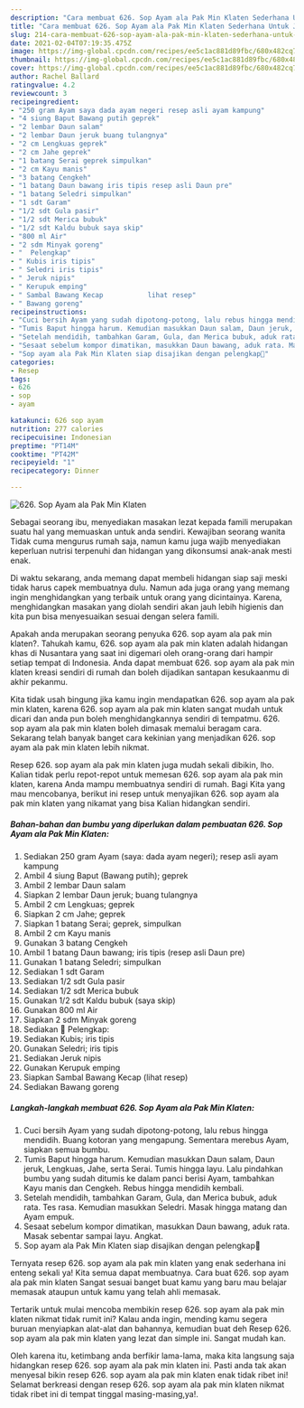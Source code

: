 ```yaml
---
description: "Cara membuat 626. Sop Ayam ala Pak Min Klaten Sederhana Untuk Jualan"
title: "Cara membuat 626. Sop Ayam ala Pak Min Klaten Sederhana Untuk Jualan"
slug: 214-cara-membuat-626-sop-ayam-ala-pak-min-klaten-sederhana-untuk-jualan
date: 2021-02-04T07:19:35.475Z
image: https://img-global.cpcdn.com/recipes/ee5c1ac881d89fbc/680x482cq70/626-sop-ayam-ala-pak-min-klaten-foto-resep-utama.jpg
thumbnail: https://img-global.cpcdn.com/recipes/ee5c1ac881d89fbc/680x482cq70/626-sop-ayam-ala-pak-min-klaten-foto-resep-utama.jpg
cover: https://img-global.cpcdn.com/recipes/ee5c1ac881d89fbc/680x482cq70/626-sop-ayam-ala-pak-min-klaten-foto-resep-utama.jpg
author: Rachel Ballard
ratingvalue: 4.2
reviewcount: 3
recipeingredient:
- "250 gram Ayam saya dada ayam negeri resep asli ayam kampung"
- "4 siung Baput Bawang putih geprek"
- "2 lembar Daun salam"
- "2 lembar Daun jeruk buang tulangnya"
- "2 cm Lengkuas geprek"
- "2 cm Jahe geprek"
- "1 batang Serai geprek simpulkan"
- "2 cm Kayu manis"
- "3 batang Cengkeh"
- "1 batang Daun bawang iris tipis resep asli Daun pre"
- "1 batang Seledri simpulkan"
- "1 sdt Garam"
- "1/2 sdt Gula pasir"
- "1/2 sdt Merica bubuk"
- "1/2 sdt Kaldu bubuk saya skip"
- "800 ml Air"
- "2 sdm Minyak goreng"
- "  Pelengkap"
- " Kubis iris tipis"
- " Seledri iris tipis"
- " Jeruk nipis"
- " Kerupuk emping"
- " Sambal Bawang Kecap           lihat resep"
- " Bawang goreng"
recipeinstructions:
- "Cuci bersih Ayam yang sudah dipotong-potong, lalu rebus hingga mendidih. Buang kotoran yang mengapung. Sementara merebus Ayam, siapkan semua bumbu."
- "Tumis Baput hingga harum. Kemudian masukkan Daun salam, Daun jeruk, Lengkuas, Jahe, serta Serai. Tumis hingga layu. Lalu pindahkan bumbu yang sudah ditumis ke dalam panci berisi Ayam, tambahkan Kayu manis dan Cengkeh. Rebus hingga mendidih kembali."
- "Setelah mendidih, tambahkan Garam, Gula, dan Merica bubuk, aduk rata. Tes rasa. Kemudian masukkan Seledri. Masak hingga matang dan Ayam empuk."
- "Sesaat sebelum kompor dimatikan, masukkan Daun bawang, aduk rata. Masak sebentar sampai layu. Angkat."
- "Sop ayam ala Pak Min Klaten siap disajikan dengan pelengkap🥰"
categories:
- Resep
tags:
- 626
- sop
- ayam

katakunci: 626 sop ayam 
nutrition: 277 calories
recipecuisine: Indonesian
preptime: "PT14M"
cooktime: "PT42M"
recipeyield: "1"
recipecategory: Dinner

---
```



![626. Sop Ayam ala Pak Min Klaten](https://img-global.cpcdn.com/recipes/ee5c1ac881d89fbc/680x482cq70/626-sop-ayam-ala-pak-min-klaten-foto-resep-utama.jpg)

Sebagai seorang ibu, menyediakan masakan lezat kepada famili merupakan suatu hal yang memuaskan untuk anda sendiri. Kewajiban seorang  wanita Tidak cuma mengurus rumah saja, namun kamu juga wajib menyediakan keperluan nutrisi terpenuhi dan hidangan yang dikonsumsi anak-anak mesti enak.

Di waktu  sekarang, anda memang dapat membeli hidangan siap saji meski tidak harus capek membuatnya dulu. Namun ada juga orang yang memang ingin menghidangkan yang terbaik untuk orang yang dicintainya. Karena, menghidangkan masakan yang diolah sendiri akan jauh lebih higienis dan kita pun bisa menyesuaikan sesuai dengan selera famili. 



Apakah anda merupakan seorang penyuka 626. sop ayam ala pak min klaten?. Tahukah kamu, 626. sop ayam ala pak min klaten adalah hidangan khas di Nusantara yang saat ini digemari oleh orang-orang dari hampir setiap tempat di Indonesia. Anda dapat membuat 626. sop ayam ala pak min klaten kreasi sendiri di rumah dan boleh dijadikan santapan kesukaanmu di akhir pekanmu.

Kita tidak usah bingung jika kamu ingin mendapatkan 626. sop ayam ala pak min klaten, karena 626. sop ayam ala pak min klaten sangat mudah untuk dicari dan anda pun boleh menghidangkannya sendiri di tempatmu. 626. sop ayam ala pak min klaten boleh dimasak memalui beragam cara. Sekarang telah banyak banget cara kekinian yang menjadikan 626. sop ayam ala pak min klaten lebih nikmat.

Resep 626. sop ayam ala pak min klaten juga mudah sekali dibikin, lho. Kalian tidak perlu repot-repot untuk memesan 626. sop ayam ala pak min klaten, karena Anda mampu membuatnya sendiri di rumah. Bagi Kita yang mau mencobanya, berikut ini resep untuk menyajikan 626. sop ayam ala pak min klaten yang nikamat yang bisa Kalian hidangkan sendiri.

<!--inarticleads1-->

##### Bahan-bahan dan bumbu yang diperlukan dalam pembuatan 626. Sop Ayam ala Pak Min Klaten:

1. Sediakan 250 gram Ayam (saya: dada ayam negeri); resep asli ayam kampung
1. Ambil 4 siung Baput (Bawang putih); geprek
1. Ambil 2 lembar Daun salam
1. Siapkan 2 lembar Daun jeruk; buang tulangnya
1. Ambil 2 cm Lengkuas; geprek
1. Siapkan 2 cm Jahe; geprek
1. Siapkan 1 batang Serai; geprek, simpulkan
1. Ambil 2 cm Kayu manis
1. Gunakan 3 batang Cengkeh
1. Ambil 1 batang Daun bawang; iris tipis (resep asli Daun pre)
1. Gunakan 1 batang Seledri; simpulkan
1. Sediakan 1 sdt Garam
1. Sediakan 1/2 sdt Gula pasir
1. Sediakan 1/2 sdt Merica bubuk
1. Gunakan 1/2 sdt Kaldu bubuk (saya skip)
1. Gunakan 800 ml Air
1. Siapkan 2 sdm Minyak goreng
1. Sediakan  📌 Pelengkap:
1. Sediakan  Kubis; iris tipis
1. Gunakan  Seledri; iris tipis
1. Sediakan  Jeruk nipis
1. Gunakan  Kerupuk emping
1. Siapkan  Sambal Bawang Kecap           (lihat resep)
1. Sediakan  Bawang goreng




<!--inarticleads2-->

##### Langkah-langkah membuat 626. Sop Ayam ala Pak Min Klaten:

1. Cuci bersih Ayam yang sudah dipotong-potong, lalu rebus hingga mendidih. Buang kotoran yang mengapung. Sementara merebus Ayam, siapkan semua bumbu.
1. Tumis Baput hingga harum. Kemudian masukkan Daun salam, Daun jeruk, Lengkuas, Jahe, serta Serai. Tumis hingga layu. Lalu pindahkan bumbu yang sudah ditumis ke dalam panci berisi Ayam, tambahkan Kayu manis dan Cengkeh. Rebus hingga mendidih kembali.
1. Setelah mendidih, tambahkan Garam, Gula, dan Merica bubuk, aduk rata. Tes rasa. Kemudian masukkan Seledri. Masak hingga matang dan Ayam empuk.
1. Sesaat sebelum kompor dimatikan, masukkan Daun bawang, aduk rata. Masak sebentar sampai layu. Angkat.
1. Sop ayam ala Pak Min Klaten siap disajikan dengan pelengkap🥰




Ternyata resep 626. sop ayam ala pak min klaten yang enak sederhana ini enteng sekali ya! Kita semua dapat membuatnya. Cara buat 626. sop ayam ala pak min klaten Sangat sesuai banget buat kamu yang baru mau belajar memasak ataupun untuk kamu yang telah ahli memasak.

Tertarik untuk mulai mencoba membikin resep 626. sop ayam ala pak min klaten nikmat tidak rumit ini? Kalau anda ingin, mending kamu segera buruan menyiapkan alat-alat dan bahannya, kemudian buat deh Resep 626. sop ayam ala pak min klaten yang lezat dan simple ini. Sangat mudah kan. 

Oleh karena itu, ketimbang anda berfikir lama-lama, maka kita langsung saja hidangkan resep 626. sop ayam ala pak min klaten ini. Pasti anda tak akan menyesal bikin resep 626. sop ayam ala pak min klaten enak tidak ribet ini! Selamat berkreasi dengan resep 626. sop ayam ala pak min klaten nikmat tidak ribet ini di tempat tinggal masing-masing,ya!.

